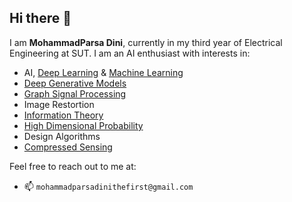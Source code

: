 ## Hi there 👋

I am **MohammadParsa Dini**, currently in my third year of Electrical Engineering at SUT. I am an AI enthusiast with interests in:
- AI, [Deep Learning](https://github.com/MohammadParsaTheFirst/Deep-learning-course) & [Machine Learning]() 
- [Deep Generative Models](https://github.com/MohammadParsaTheFirst/Deep-generative-models-course)
- [Graph Signal Processing](https://github.com/MohammadParsaTheFirst/Graph-Signal-Processing)
- Image Restortion
- [Information Theory](https://github.com/MohammadParsaTheFirst/Intro_to_Machine_Learning)
- [High Dimensional Probability](https://github.com/MohammadParsaTheFirst/High-dimensional-probability-analysis-course)
- Design Algorithms
- [Compressed Sensing](https://github.com/MohammadParsaTheFirst/Compressed-sensing-course)

Feel free to reach out to me at:
- 📫 `mohammadparsadinithefirst@gmail.com`

<!--
**MohammadParsaTheFirst/MohammadParsaTheFirst** is a ✨ _special_ ✨ repository because its `README.md` (this file) appears on your GitHub profile.



Here are some ideas to get you started:

- 🔭 I’m currently working on ...
- 🌱 I’m currently learning ...
- 👯 I’m looking to collaborate on ...
- 🤔 I’m looking for help with ...
- 💬 Ask me about ...

- 😄 Pronouns: ...
- ⚡ Fun fact: ...
-->

